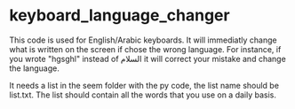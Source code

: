 # keyboard_language_changer
This code is used for English/Arabic keyboards.
It will immediatly change what is written on the screen if chose the wrong language. For instance, if you wrote "hgsghl" instead of السلام it will correct your mistake and change the language.

It needs a list in the seem folder with the py code, the list name should be list.txt.
The list should contain all the words that you use on a daily basis.
